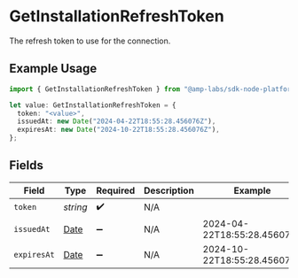 # GetInstallationRefreshToken

The refresh token to use for the connection.

## Example Usage

```typescript
import { GetInstallationRefreshToken } from "@amp-labs/sdk-node-platform/models/operations";

let value: GetInstallationRefreshToken = {
  token: "<value>",
  issuedAt: new Date("2024-04-22T18:55:28.456076Z"),
  expiresAt: new Date("2024-10-22T18:55:28.456076Z"),
};
```

## Fields

| Field                                                                                         | Type                                                                                          | Required                                                                                      | Description                                                                                   | Example                                                                                       |
| --------------------------------------------------------------------------------------------- | --------------------------------------------------------------------------------------------- | --------------------------------------------------------------------------------------------- | --------------------------------------------------------------------------------------------- | --------------------------------------------------------------------------------------------- |
| `token`                                                                                       | *string*                                                                                      | :heavy_check_mark:                                                                            | N/A                                                                                           |                                                                                               |
| `issuedAt`                                                                                    | [Date](https://developer.mozilla.org/en-US/docs/Web/JavaScript/Reference/Global_Objects/Date) | :heavy_minus_sign:                                                                            | N/A                                                                                           | 2024-04-22T18:55:28.456076Z                                                                   |
| `expiresAt`                                                                                   | [Date](https://developer.mozilla.org/en-US/docs/Web/JavaScript/Reference/Global_Objects/Date) | :heavy_minus_sign:                                                                            | N/A                                                                                           | 2024-10-22T18:55:28.456076Z                                                                   |
